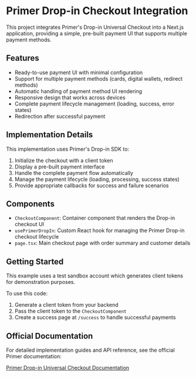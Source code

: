# Primer Drop-in Checkout Integration

This project integrates Primer's Drop-in Universal Checkout into a Next.js application, providing a simple, pre-built payment UI that supports multiple payment methods.

## Features

- Ready-to-use payment UI with minimal configuration
- Support for multiple payment methods (cards, digital wallets, redirect methods)
- Automatic handling of payment method UI rendering
- Responsive design that works across devices
- Complete payment lifecycle management (loading, success, error states)
- Redirection after successful payment

## Implementation Details

This implementation uses Primer's Drop-in SDK to:

1. Initialize the checkout with a client token
2. Display a pre-built payment interface
3. Handle the complete payment flow automatically
4. Manage the payment lifecycle (loading, processing, success states)
5. Provide appropriate callbacks for success and failure scenarios

## Components

- `CheckoutComponent`: Container component that renders the Drop-in checkout UI
- `usePrimerDropIn`: Custom React hook for managing the Primer Drop-in checkout lifecycle
- `page.tsx`: Main checkout page with order summary and customer details

## Getting Started

This example uses a test sandbox account which generates client tokens for demonstration purposes.

To use this code:

1. Generate a client token from your backend
2. Pass the client token to the `CheckoutComponent`
3. Create a success page at `/success` to handle successful payments

## Official Documentation

For detailed implementation guides and API reference, see the official Primer documentation:

[Primer Drop-in Universal Checkout Documentation](https://primer.io/docs/payments/universal-checkout/drop-in/get-started/web)
